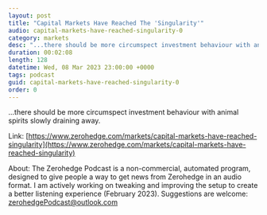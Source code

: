 ```yaml
---
layout: post
title: "Capital Markets Have Reached The 'Singularity'"
audio: capital-markets-have-reached-singularity-0
category: markets
desc: "...there should be more circumspect investment behaviour with animal spirits slowly draining away."
duration: 00:02:08
length: 128
datetime: Wed, 08 Mar 2023 23:00:00 +0000
tags: podcast
guid: capital-markets-have-reached-singularity-0
order: 0
---
```

...there should be more circumspect investment behaviour with animal spirits slowly draining away.

Link: [https://www.zerohedge.com/markets/capital-markets-have-reached-singularity](https://www.zerohedge.com/markets/capital-markets-have-reached-singularity)

About: The Zerohedge Podcast is a non-commercial, automated program, designed to give people a way to get news from Zerohedge in an audio format.  I am actively working on tweaking and improving the setup to create a better listening experience (February 2023).  Suggestions are welcome: [zerohedgePodcast@outlook.com](mailto:zerohedgePodcast@outlook.com)
